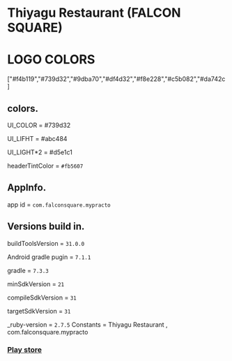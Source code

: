 # Thiyagu Restaurant (FALCON SQUARE)


# LOGO COLORS 

["#f4b119","#739d32","#9dba70","#df4d32","#f8e228","#c5b082","#da742c]

## colors.
UI_COLOR =  #739d32

UI_LIFHT =  #abc484

UI_LIGHT*2 =  #d5e1c1

headerTintColor = `#fb5607`

## AppInfo.
app id = ```com.falconsquare.mypracto```

## Versions build in.
buildToolsVersion = `31.0.0`

Android gradle pugin = `7.1.1`

gradle = `7.3.3`

minSdkVersion = `21`

compileSdkVersion = `31`

targetSdkVersion = `31`

_ruby-version = `2.7.5`
Constants = Thiyagu Restaurant , com.falconsquare.mypracto

### [Play store](https://play.google.com/store/apps/details?id=com.falconsquare.mypractoadmin)